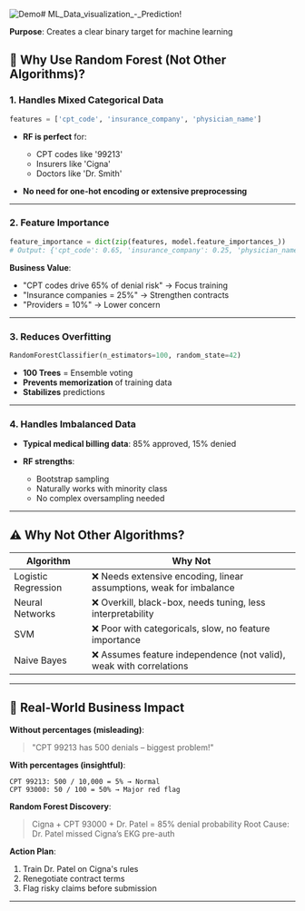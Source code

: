 ![Demo](https://github.com/user-attachments/assets/d3e712b4-65e2-488e-bfe5-e542069d0de6)# ML_Data_visualization_-_Prediction!

**Purpose**: Creates a clear binary target for machine learning

## 🌲 Why Use Random Forest (Not Other Algorithms)?

### 1. Handles Mixed Categorical Data

```python
features = ['cpt_code', 'insurance_company', 'physician_name']
```

* **RF is perfect** for:

  * CPT codes like '99213'
  * Insurers like 'Cigna'
  * Doctors like 'Dr. Smith'

* **No need for one-hot encoding or extensive preprocessing**

---

### 2. Feature Importance

```python
feature_importance = dict(zip(features, model.feature_importances_))
# Output: {'cpt_code': 0.65, 'insurance_company': 0.25, 'physician_name': 0.10}
```

**Business Value**:

* "CPT codes drive 65% of denial risk" → Focus training
* "Insurance companies = 25%" → Strengthen contracts
* "Providers = 10%" → Lower concern

---

### 3. Reduces Overfitting

```python
RandomForestClassifier(n_estimators=100, random_state=42)
```

* **100 Trees** = Ensemble voting
* **Prevents memorization** of training data
* **Stabilizes** predictions

---

### 4. Handles Imbalanced Data

* **Typical medical billing data**: 85% approved, 15% denied
* **RF strengths**:

  * Bootstrap sampling
  * Naturally works with minority class
  * No complex oversampling needed

---

## ⚠️ Why Not Other Algorithms?

| Algorithm           | Why Not                                                            |
| ------------------- | ------------------------------------------------------------------ |
| Logistic Regression | ❌ Needs extensive encoding, linear assumptions, weak for imbalance |
| Neural Networks     | ❌ Overkill, black-box, needs tuning, less interpretability         |
| SVM                 | ❌ Poor with categoricals, slow, no feature importance              |
| Naive Bayes         | ❌ Assumes feature independence (not valid), weak with correlations |

---

## 🚀 Real-World Business Impact

**Without percentages (misleading)**:

> "CPT 99213 has 500 denials – biggest problem!"

**With percentages (insightful)**:

```
CPT 99213: 500 / 10,000 = 5% → Normal  
CPT 93000: 50 / 100 = 50% → Major red flag
```

**Random Forest Discovery**:

> Cigna + CPT 93000 + Dr. Patel = 85% denial probability
> Root Cause: Dr. Patel missed Cigna’s EKG pre-auth

**Action Plan**:

1. Train Dr. Patel on Cigna's rules
2. Renegotiate contract terms
3. Flag risky claims before submission

---


